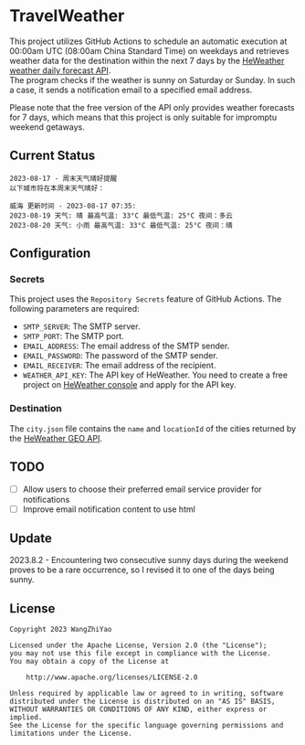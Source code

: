 # TravelWeather

This project utilizes GitHub Actions to schedule an automatic execution at 00:00am UTC (08:00am China Standard Time) on weekdays and retrieves weather data for the destination within the next 7 days by the [HeWeather weather daily forecast API](https://dev.qweather.com/docs/api/weather/weather-daily-forecast/).  
The program checks if the weather is sunny on Saturday or Sunday. In such a case, it sends a notification email to a specified email address.

Please note that the free version of the API only provides weather forecasts for 7 days, which means that this project is only suitable for impromptu weekend getaways.

## Current Status

```
2023-08-17 - 周末天气晴好提醒
以下城市将在本周末天气晴好：

威海 更新时间 - 2023-08-17 07:35:
2023-08-19 天气: 晴 最高气温: 33°C 最低气温: 25°C 夜间：多云
2023-08-20 天气: 小雨 最高气温: 33°C 最低气温: 25°C 夜间：晴
```

## Configuration

### Secrets

This project uses the `Repository Secrets` feature of GitHub Actions. The following parameters are required:

- `SMTP_SERVER`: The SMTP server.
- `SMTP_PORT`: The SMTP port.
- `EMAIL_ADDRESS`: The email address of the SMTP sender.
- `EMAIL_PASSWORD`: The password of the SMTP sender.
- `EMAIL_RECEIVER`: The email address of the recipient.
- `WEATHER_API_KEY`: The API key of HeWeather. You need to create a free project
  on [HeWeather console](https://console.qweather.com/#/console) and apply for the API key.

### Destination

The `city.json` file contains the `name` and `locationId` of the cities returned by
the [HeWeather GEO API](https://dev.qweather.com/docs/api/geoapi/city-lookup/).

## TODO

- [ ] Allow users to choose their preferred email service provider for notifications
- [ ] Improve email notification content to use html

## Update

2023.8.2 - Encountering two consecutive sunny days during the weekend proves to be a rare occurrence, so I revised it to one of the days being sunny.

## License

    Copyright 2023 WangZhiYao
    
    Licensed under the Apache License, Version 2.0 (the "License");
    you may not use this file except in compliance with the License.
    You may obtain a copy of the License at
    
        http://www.apache.org/licenses/LICENSE-2.0
    
    Unless required by applicable law or agreed to in writing, software
    distributed under the License is distributed on an "AS IS" BASIS,
    WITHOUT WARRANTIES OR CONDITIONS OF ANY KIND, either express or implied.
    See the License for the specific language governing permissions and
    limitations under the License.
